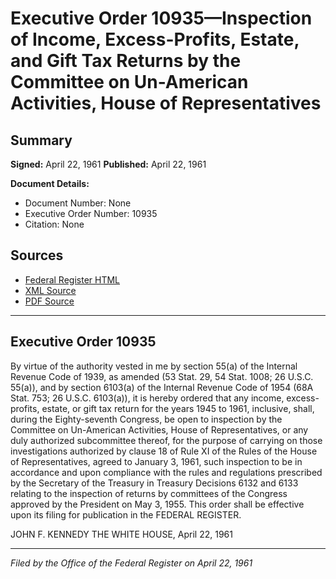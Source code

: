 # Executive Order 10935—Inspection of Income, Excess-Profits, Estate, and Gift Tax Returns by the Committee on Un-American Activities, House of Representatives

## Summary

**Signed:** April 22, 1961
**Published:** April 22, 1961

**Document Details:**
- Document Number: None
- Executive Order Number: 10935
- Citation: None

## Sources
- [Federal Register HTML](https://www.presidency.ucsb.edu/documents/executive-order-10935-inspection-income-excess-profits-estate-and-gift-tax-returns-the)
- [XML Source](None)
- [PDF Source](None)

---

## Executive Order 10935

By virtue of the authority vested in me by section 55(a) of the Internal Revenue Code of 1939, as amended (53 Stat. 29, 54 Stat. 1008; 26 U.S.C. 55(a)), and by section 6103(a) of the Internal Revenue Code of 1954 (68A Stat. 753; 26 U.S.C. 6103(a)), it is hereby ordered that any income, excess-profits, estate, or gift tax return for the years 1945 to 1961, inclusive, shall, during the Eighty-seventh Congress, be open to inspection by the Committee on Un-American Activities, House of Representatives, or any duly authorized subcommittee thereof, for the purpose of carrying on those investigations authorized by clause 18 of Rule XI of the Rules of the House of Representatives, agreed to January 3, 1961, such inspection to be in accordance and upon compliance with the rules and regulations prescribed by the Secretary of the Treasury in Treasury Decisions 6132 and 6133 relating to the inspection of returns by committees of the Congress approved by the President on May 3, 1955. This order shall be effective upon its filing for publication in the FEDERAL REGISTER.

JOHN F. KENNEDY
THE WHITE HOUSE,
April 22, 1961

---

*Filed by the Office of the Federal Register on April 22, 1961*
